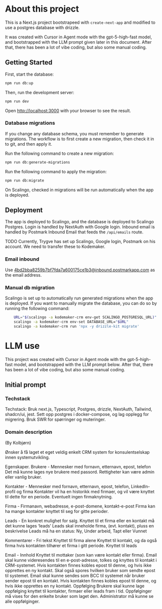# About this project

This is a Next.js project bootstrapeed with `create-next-app` and modified to use a postgres database with drizzle.

It was created with Cursor in Agent mode with the gpt-5-high-fast model, and bootstrapped with the LLM prompt given later in this document. After that, there has been a lot of vibe coding, but also some manual coding. 


## Getting Started

First, start the database:

```bash
npm run db:up
```

Then, run the development server:

```bash
npm run dev
```

Open [http://localhost:3000](http://localhost:3000) with your browser to see the result.

### Database migrations

If you change any database schema, you must remember to generate migrations.
The workflow is to first create a new migration, then check it in to git, and then apply it.

Run the following command to create a new migration:

```bash
npm run db:generate-migrations
```

Run the following command to apply the migration:

```bash
npm run db:migrate
```

On Scalingo, checked in migrations will be run automatically when the app is deployed.

## Deployment

The app is deployed to Scalingo, and the database is deployed to Scalingo Postgres.
Login is handled by NextAuth with Google login.
Inbound email is handled by Postmark Inbound Email that feeds the `/api/emails` route.


TODO Currently, Trygve has set up Scalingo, Google login, Postmark on his account. We need to transfer these to Kodemaker.

### Email inbound
Use 4bd2bba8259b7bf7fda7a600175ce1b3@inbound.postmarkapp.com as the email address.


### Manual db migration

Scalingo is set up to automatically run generated migrations when the app is deployed. If you want to manually migrate the database, you can do so by running the following command:
```bash
    URL="$(scalingo -a kodemaker-crm env-get SCALINGO_POSTGRESQL_URL)"
    scalingo -a kodemaker-crm env-set DATABASE_URL="$URL"
    scalingo -a kodemaker-crm run 'npx -y drizzle-kit migrate'
```



# LLM use

This project was created with Cursor in Agent mode with the gpt-5-high-fast model, and bootstrapped with the LLM prompt below. After that, there has been a lot of vibe coding, but also some manual coding. 

## Initial prompt

### Techstack
Techstack: Bruk next.js, Typescript, Postgres, drizzle, NextAuth, Tailwind, shadcn/ui, jest.
Sett opp postgres i docker-compose, og lag opplegg for migrering. 
Bruk SWR for spørringer og muteringer. 

### Domain description
(By Kolbjørn)

Ønsker å få laget et eget veldig enkelt CRM system for konsulentselskap innen systemutvikling. 

Egenskaper.
Brukere - Mennesker med fornavn, etternavn, epost, telefon
Det må kunne lages nye brukere med passord.
Rettigheter kan være admin eller vanlig bruker.


Kontakter - Mennesker med fornavn, etternavn, epost, telefon, LinkedIn-profil og firma
Kontakter vil ha en historikk med firmaer, og vil være knyttet til dette for en periode. Eventuelt ingen firmaknytning.

Firma - Firmanavn, webadresse, e-post-domene, kontakt-e-post
Firma kan ha mange kontakter knyttet til seg for gitte perioder.

Leads - En konkret mulighet for salg. 
Knyttet til et firma eller en kontakt må det kunne lages ‘leads’
Leads skal inneholde firma, (evt. kontakt), pluss en beskrivelse
Leads må ha en status: Ny, Under arbeid, Tapt eller Vunnet

Kommentarer - Fri tekst
Knyttet til firma alene
Knyttet til kontakt, og da også firma hvis kontakten tilhører et firma i gitt periode.
Knyttet til leads

Email - Innhold
Knyttet til mottaker (som kan være kontakt eller firma).
Email skal kunne videresendes til en e-post-adresse, tolkes og knyttes til kontakt i CRM-systemet. Hvis kontakten finnes kobles epost til denne, og hvis ikke opprettes en ny kontakt. Skal også spores hvilken bruker som sendte epost til systemet.
Email skal kunne sendes som BCC til systemet når bruker sender epost til en kontakt. Hvis kontakten finnes kobles epost til denne, og hvis ikke opprettes en ny kontakt.
Oppfølging
Brukere skal kunne lage oppfølging knyttet til kontakter, firmaer eller leads fram i tid.
Oppfølginger må vises for den enkelte bruker som laget den.
Administrator må kunne se alle oppfølginger.



